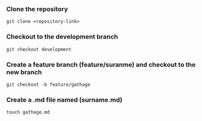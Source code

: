 ### Clone the repository

```
git clone <repository-link>

```
### Checkout to the development branch

```
git checkout development

```
### Create a feature branch (feature/suranme) and checkout to the new branch

```
git checkout -b feature/gathage

```
### Create a .md file named (surname.md)

```
touch gathage.md
```




